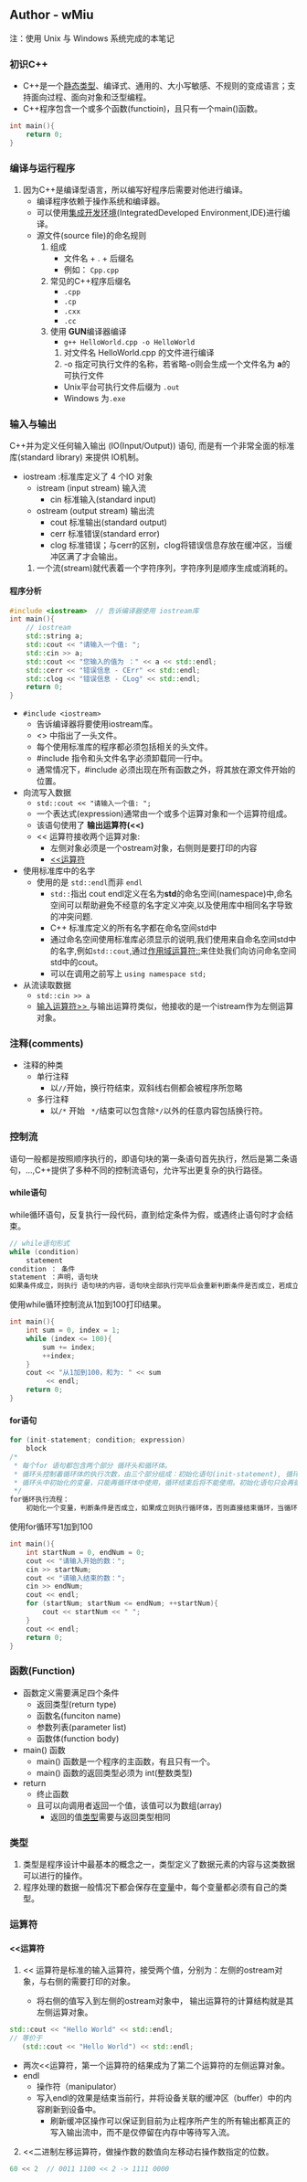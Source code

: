 ## Author - wMiu
注：使用 Unix 与 Windows 系统完成的本笔记

### 初识C++
   - C++是一个[静态类型](#)、编译式、通用的、大小写敏感、不规则的变成语言；支持面向过程、面向对象和泛型编程。
   - C++程序包含一个或多个函数(functioin)，且只有一个main()函数。
```C++
int main(){
    return 0;
}
```

### 编译与运行程序
1. 因为C++是编译型语言，所以编写好程序后需要对他进行编译。
   - 编译程序依赖于操作系统和编译器。
   - 可以使用[集成开发环境](#集成开发环境)(IntegratedDeveloped Environment,IDE)进行编译。
   - 源文件(source file)的命名规则
      1. 组成
         - 文件名 + . + 后缀名
         - 例如： `Cpp.cpp`
      2. 常见的C++程序后缀名
         - `.cpp`
         - `.cp`
         - `.cxx`
         - `.cc`
      3. 使用 **GUN**编译器编译
         - `g++ HelloWorld.cpp -o HelloWorld`
         1. 对文件名 HelloWorld.cpp 的文件进行编译
         2. -o 指定可执行文件的名称，若省略-o则会生成一个文件名为 **a**的可执行文件
         - Unix平台可执行文件后缀为 `.out`
         - Windows 为`.exe`
   
### 输入与输出
C++并为定义任何输入输出 (IO(Input/Output)) 语句, 而是有一个非常全面的标准库(standard library) 来提供 IO机制。
- iostream :标准库定义了 4 个IO 对象 
   - istream (input stream) 输入流
      - cin 标准输入(standard input)
   - ostream (output stream) 输出流
      - cout 标准输出(standard output)
      - cerr 标准错误(standard error)
      - clog 标准错误；与cerr的区别，clog将错误信息存放在缓冲区，当缓冲区满了才会输出。
   1. 一个流(stream)就代表着一个字符序列，字符序列是顺序生成或消耗的。
   
#### 程序分析
```C++
#include <iostream>  // 告诉编译器使用 iostream库
int main(){
    // iostream
    std::string a;
    std::cout << "请输入一个值: ";
    std::cin >> a;
	std::cout << "您输入的值为 ：" << a << std::endl;
	std::cerr << "错误信息 - CErr" << std::endl;
	std::clog << "错误信息 - CLog" << std::endl;
    return 0;
}
```
- `#include <iostream>`
   - 告诉编译器将要使用iostream库。
   - <> 中指出了一头文件。
   - 每个使用标准库的程序都必须包括相关的头文件。
   - #include 指令和头文件名字必须卸载同一行中。
   - 通常情况下，#include 必须出现在所有函数之外，将其放在源文件开始的位置。
- 向流写入数据
   - `std::cout << "请输入一个值: ";`
   - 一个表达式(expression)通常由一个或多个运算对象和一个运算符组成。
   - 该语句使用了 **输出运算符(<<)**
   - << 运算符接收两个运算对象:
      - 左侧对象必须是一个ostream对象，右侧则是要打印的内容
      - [<<运算符](#<<运算符)
- 使用标准库中的名字
   - 使用的是 `std::endl`而非 `endl`
     - `std::`指出 cout endl定义在名为**std**的命名空间(namespace)中,命名空间可以帮助避免不经意的名字定义冲突,以及使用库中相同名字导致的冲突问题.
     - C++ 标准库定义的所有名字都在命名空间std中
     - 通过命名空间使用标准库必须显示的说明,我们使用来自命名空间std中的名字,例如`std::cout`,通过[作用域运算符::](#作用域运算符)来住处我们向访问命名空间std中的cout。
     - 可以在调用之前写上 `using namespace std;`
- 从流读取数据
   - `std::cin >> a`
   - [输入运算符>> ](#输入运算符>>)与输出运算符类似，他接收的是一个istream作为左侧运算对象。

### 注释(comments)
- 注释的种类
   - 单行注释
      - 以`//`开始，换行符结束，双斜线右侧都会被程序所忽略
   - 多行注释
      - 以`/*` 开始 ` */`结束可以包含除`*/`以外的任意内容包括换行符。

### 控制流
语句一般都是按照顺序执行的，即语句块的第一条语句首先执行，然后是第二条语句，...,C++提供了多种不同的控制流语句，允许写出更复杂的执行路径。

#### while语句
while循环语句，反复执行一段代码，直到给定条件为假，或遇终止语句时才会结束。

```C++
// while语句形式
while (condition)
    statement
condition ： 条件
statement ：声明，语句块
如果条件成立，则执行 语句块的内容，语句块全部执行完毕后会重新判断条件是否成立，若成立则继续执行语句块内容，直到条件不成立则终止此次循环。
```

使用while循环控制流从1加到100打印结果。

```C++
int main(){
	int sum = 0, index = 1;
	while (index <= 100){
		sum += index;
		++index;
	}
	cout << "从1加到100，和为: " << sum
	     << endl;
	return 0;
}
```
#### for语句

```C++
for (init-statement; condition; expression)
    block
/* 
 * 每个for 语句都包含两个部分 循环头和循环体。
 * 循环头控制着循环体的执行次数，由三个部分组成：初始化语句(init-statement), 循环条件(conditon)，表达式(expression)。
 * 循环头中初始化的变量，只能再循环体中使用，循环结束后将不能使用。初始化语句只会再循环开始的时候执行一次。
 */
for循环执行流程：
    初始化一个变量，判断条件是否成立，如果成立则执行循环体，否则直接结束循环，当循环体中的所有语句全部执行完毕后，将会执行头中的表达式，再一次判断条件，...，重复这个过程直到条件不成立或遇到终止循环的其他条件如break。
```
使用for循环写1加到100
```C++
int main(){
	int startNum = 0, endNum = 0;
	cout << "请输入开始的数：";
	cin >> startNum;
	cout << "请输入结束的数：";
	cin >> endNum;
	cout << endl;
	for (startNum; startNum <= endNum; ++startNum){
		cout << startNum << " ";
	}
	cout << endl;
	return 0;
}
```

### 函数(Function)
   - 函数定义需要满足四个条件
      - 返回类型(return type)
      - 函数名(funciton name)
      - 参数列表(parameter list)
      - 函数体(function body)
   - main() 函数
      - main() 函数是一个程序的主函数，有且只有一个。
      - main() 函数的返回类型必须为 int(整数类型)
   - return
      - 终止函数
      - 且可以向调用者返回一个值，该值可以为数组(array)
        - 返回的值[类型](#类型)需要与返回类型相同


### 类型
1. 类型是程序设计中最基本的概念之一，类型定义了数据元素的内容与这类数据可以进行的操作。
2. 程序处理的数据一般情况下都会保存在[变量](#变量)中，每个变量都必须有自己的类型。

### 运算符
#### <<运算符
1. << 运算符是标准的输入运算符，接受两个值，分别为：左侧的ostream对象，与右侧的需要打印的对象。
   
   - 将右侧的值写入到左侧的ostream对象中， 输出运算符的计算结构就是其左侧运算对象。
```C++
std::cout << "Hello World" << std::endl;
// 等价于
   (std::cout << "Hello World") << std::endl;
```
   - 两次<<运算符，第一个运算符的结果成为了第二个运算符的左侧运算对象。
   - endl
     - 操作符（manipulator）
     - 写入endl的效果是结束当前行，并将设备关联的缓冲区（buffer）中的内容刷新到设备中。
       - 刷新缓冲区操作可以保证到目前为止程序所产生的所有输出都真正的写入输出流中，而不是仅停留在内存中等待写入流。


2. <<二进制左移运算符，做操作数的数值向左移动右操作数指定的位数。
```C++
60 << 2  // 0011 1100 << 2 -> 1111 0000 
```